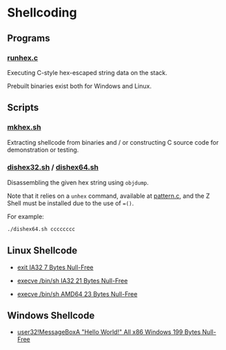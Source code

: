 # Shellcoding

## Programs

### [runhex.c](./runhex.c)

Executing C-style hex-escaped string data on the stack.

Prebuilt binaries exist both for Windows and Linux.

## Scripts

### [mkhex.sh](./mkhex.sh)

Extracting shellcode from binaries
and / or constructing C source code for demonstration or testing.

### [dishex32.sh](./dishex32.sh) / [dishex64.sh](./dishex64.sh)

Disassembling the given hex string using `objdump`.

Note that it relies on a `unhex` command,
available at [pattern.c](https://github.com/NoviceLive/pattern.c),
and the Z Shell must be installed due to the use of `=()`.

For example:

```bash
./dishex64.sh cccccccc
```

## Linux Shellcode

- [exit IA32 7 Bytes Null-Free](./linux/exit/expert.s)

- [execve /bin/sh IA32 21 Bytes Null-Free](./linux/sh/push.s)

- [execve /bin/sh AMD64 23 Bytes Null-Free](./linux/sh/push64.s)

## Windows Shellcode

- [user32!MessageBoxA "Hello World!" All x86 Windows 199 Bytes Null-Free](./windows/messagebox/messagebox32.asm)

